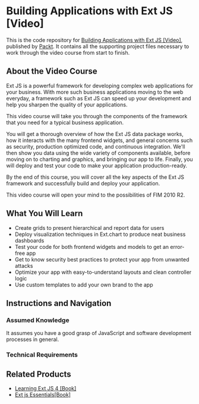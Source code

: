 # Building Applications with Ext JS [Video]
This is the code repository for [Building Applications with Ext JS [Video]](https://www.packtpub.com/web-development/building-applications-ext-js-video), published by [Packt](https://www.packtpub.com). It contains all the supporting project files necessary to work through the video course from start to finish.
## About the Video Course
Ext JS is a powerful framework for developing complex web applications for your business. With more such business applications moving to the web everyday, a framework such as Ext JS can speed up your development and help you sharpen the quality of your applications.

This video course will take you through the components of the framework that you need for a typical business application.

You will get a thorough overview of how the Ext JS data package works, how it interacts with the many frontend widgets, and general concerns such as security, production optimized code, and continuous integration. We'll then show you data using the wide variety of components available, before moving on to charting and graphics, and bringing our app to life. Finally, you will deploy and test your code to make your application production-ready.

By the end of this course, you will cover all the key aspects of the Ext JS framework and successfully build and deploy your application.

This video course will open your mind to the possibilities of FIM 2010 R2.
<H2>What You Will Learn</H2>
<DIV class=book-info-will-learn-text>
<UL>
<LI>Create grids to present hierarchical and report data for users
<LI>Deploy visualization techniques in Ext.chart to produce neat business dashboards
<LI>Test your code for both frontend widgets and models to get an error-free app
<LI>Get to know security best practices to protect your app from unwanted attacks
<LI>Optimize your app with easy-to-understand layouts and clean controller logic
<LI>Use custom templates to add your own brand to the app</LI></UL></DIV>

## Instructions and Navigation
### Assumed Knowledge
It assumes you have a good grasp of JavaScript and software development processes in general.

### Technical Requirements


## Related Products
* [Learning Ext JS 4 [Book]](https://www.packtpub.com/web-development/learning-ext-js-4)
* [Ext js Essentials[Book]](https://www.packtpub.com/web-development/ext-js-essentials)


